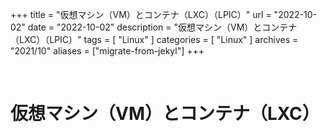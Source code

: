 +++
title = "仮想マシン（VM）とコンテナ（LXC）（LPIC）"
url = "2022-10-02"
date = "2022-10-02"
description = "仮想マシン（VM）とコンテナ（LXC）（LPIC）"
tags = [
  "Linux"
]
categories = [
  "Linux"
]
archives = "2021/10"
aliases = ["migrate-from-jekyl"]
+++

<br>

# 仮想マシン（VM）とコンテナ（LXC）

